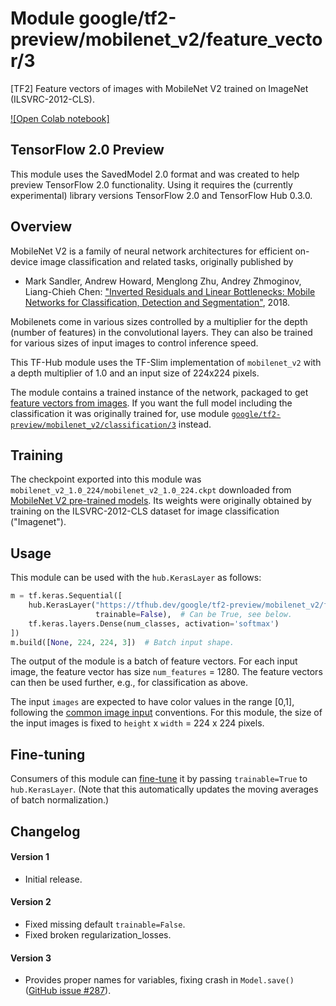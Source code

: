 # Module google/tf2-preview/mobilenet_v2/feature_vector/3
[TF2] Feature vectors of images with MobileNet V2 trained on ImageNet (ILSVRC-2012-CLS).

<!-- dataset: imagenet-ilsvrc-2012-cls -->
<!-- asset-path: legacy -->
<!-- module-type: image-feature-vector -->
<!-- task: image-feature-vector -->
<!-- network-architecture: mobilenet-v2 -->
<!-- fine-tunable: true -->
<!-- format: saved_model_2 -->


[![Open Colab notebook]](https://colab.research.google.com/github/tensorflow/hub/blob/master/examples/colab/tf2_image_retraining.ipynb)

## TensorFlow 2.0 Preview

This module uses the SavedModel 2.0 format and was created to help
preview TensorFlow 2.0 functionality. Using it requires the (currently
experimental) library versions TensorFlow 2.0 and TensorFlow Hub 0.3.0.

## Overview

MobileNet V2 is a family of neural network architectures for efficient
on-device image classification and related tasks, originally published by

  * Mark Sandler, Andrew Howard, Menglong Zhu, Andrey Zhmoginov,
    Liang-Chieh Chen: ["Inverted Residuals and Linear Bottlenecks:
    Mobile Networks for Classification, Detection and
    Segmentation"](https://arxiv.org/abs/1801.04381), 2018.

Mobilenets come in various sizes controlled by a multiplier for the
depth (number of features) in the convolutional layers. They can also be
trained for various sizes of input images to control inference speed.

This TF-Hub module uses the TF-Slim implementation of
`mobilenet_v2`
with a depth multiplier of 1.0 and an input size of
224x224 pixels.


The module contains a trained instance of the network, packaged to get
[feature vectors from images](https://www.tensorflow.org/hub/common_signatures/images#feature-vector).
If you want the full model including the classification it was originally
trained for, use module
[`google/tf2-preview/mobilenet_v2/classification/3`](https://tfhub.dev/google/tf2-preview/mobilenet_v2/classification/3)
instead.


## Training

The checkpoint exported into this module was `mobilenet_v2_1.0_224/mobilenet_v2_1.0_224.ckpt` downloaded
from
[MobileNet V2 pre-trained models](https://github.com/tensorflow/models/blob/master/research/slim/nets/mobilenet/README.md).
Its weights were originally obtained by training on the ILSVRC-2012-CLS
dataset for image classification ("Imagenet").

## Usage

This module can be used with the `hub.KerasLayer` as follows:

```python
m = tf.keras.Sequential([
    hub.KerasLayer("https://tfhub.dev/google/tf2-preview/mobilenet_v2/feature_vector/3", output_shape=[1280],
                   trainable=False),  # Can be True, see below.
    tf.keras.layers.Dense(num_classes, activation='softmax')
])
m.build([None, 224, 224, 3])  # Batch input shape.
```

The output of the module is a batch of feature vectors. For each input image,
the feature vector has size `num_features` = 1280. The feature
vectors can then be used further, e.g., for classification as above.

The input `images` are expected to have color values in the range [0,1],
following the
[common image input](https://www.tensorflow.org/hub/common_signatures/images#input)
conventions.
For this module, the size of the input images is fixed to
`height` x `width` = 224 x 224 pixels.


## Fine-tuning

Consumers of this module can [fine-tune](https://www.tensorflow.org/hub/tf2_saved_model#fine-tuning) it
by passing `trainable=True` to `hub.KerasLayer`.
(Note that this automatically updates the moving averages of
batch normalization.)


## Changelog

#### Version 1

  * Initial release.

#### Version 2

  * Fixed missing default `trainable=False`.
  * Fixed broken regularization_losses.

#### Version 3

  * Provides proper names for variables, fixing crash in `Model.save()`
    ([GitHub issue #287](https://github.com/tensorflow/hub/issues/287)).
